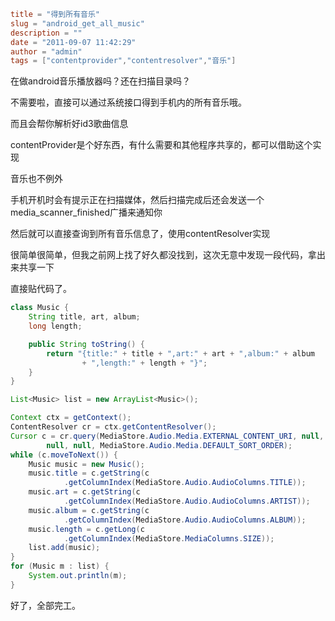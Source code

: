 ```toml
title = "得到所有音乐"
slug = "android_get_all_music"
description = ""
date = "2011-09-07 11:42:29"
author = "admin"
tags = ["contentprovider","contentresolver","音乐"]
```

在做android音乐播放器吗？还在扫描目录吗？

不需要啦，直接可以通过系统接口得到手机内的所有音乐哦。

而且会帮你解析好id3歌曲信息

<!--more-->

contentProvider是个好东西，有什么需要和其他程序共享的，都可以借助这个实现

音乐也不例外

手机开机时会有提示正在扫描媒体，然后扫描完成后还会发送一个media_scanner_finished广播来通知你

然后就可以直接查询到所有音乐信息了，使用contentResolver实现

很简单很简单，但我之前网上找了好久都没找到，这次无意中发现一段代码，拿出来共享一下

直接贴代码了。
```java
class Music {
	String title, art, album;
	long length;

	public String toString() {
		return "{title:" + title + ",art:" + art + ",album:" + album
				+ ",length:" + length + "}";
	}
}

List<Music> list = new ArrayList<Music>();

Context ctx = getContext();
ContentResolver cr = ctx.getContentResolver();
Cursor c = cr.query(MediaStore.Audio.Media.EXTERNAL_CONTENT_URI, null,
		null, null, MediaStore.Audio.Media.DEFAULT_SORT_ORDER);
while (c.moveToNext()) {
	Music music = new Music();
	music.title = c.getString(c
			.getColumnIndex(MediaStore.Audio.AudioColumns.TITLE));
	music.art = c.getString(c
			.getColumnIndex(MediaStore.Audio.AudioColumns.ARTIST));
	music.album = c.getString(c
			.getColumnIndex(MediaStore.Audio.AudioColumns.ALBUM));
	music.length = c.getLong(c
			.getColumnIndex(MediaStore.MediaColumns.SIZE));
	list.add(music);
}
for (Music m : list) {
	System.out.println(m);
}
```
好了，全部完工。